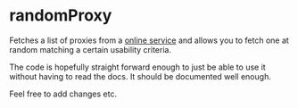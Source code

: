 # randomProxy
Fetches a list of proxies from a [online service](https://proxylist.genode.com) and allows you to fetch one at random matching a certain usability criteria.

The code is hopefully straight forward enough to just be able to use it without having to read the docs. It should be documented well enough.

Feel free to add changes etc.
